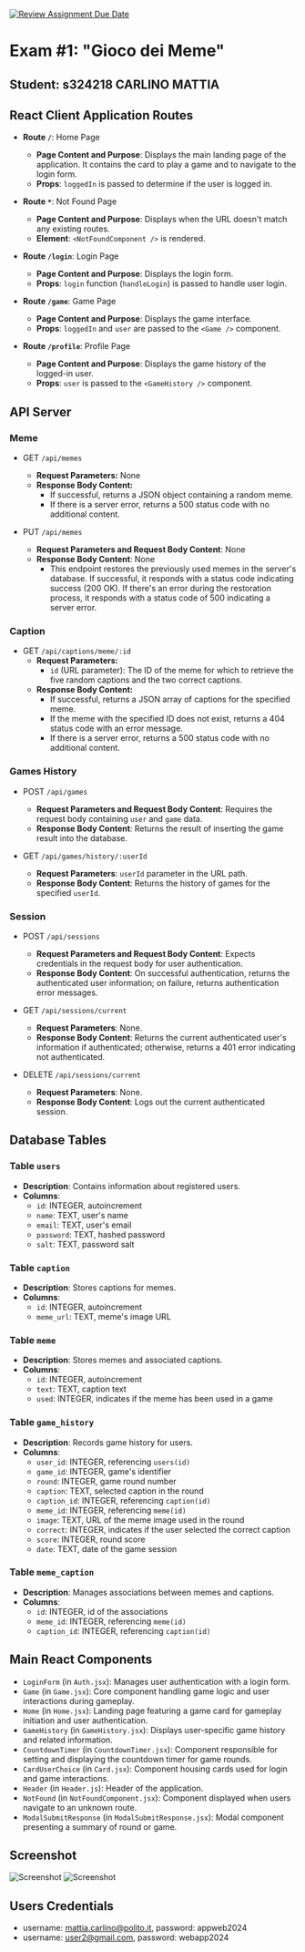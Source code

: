 [![Review Assignment Due Date](https://classroom.github.com/assets/deadline-readme-button-24ddc0f5d75046c5622901739e7c5dd533143b0c8e959d652212380cedb1ea36.svg)](https://classroom.github.com/a/J0Dv0VMM)
# Exam #1: "Gioco dei Meme"
## Student: s324218 CARLINO MATTIA 

## React Client Application Routes
- **Route `/`**: Home Page
  - **Page Content and Purpose**: Displays the main landing page of the application. It contains the card to play a game and to navigate to the login form.
  - **Props**: `loggedIn` is passed to determine if the user is logged in.

- **Route `*`**: Not Found Page
  - **Page Content and Purpose**: Displays when the URL doesn't match any existing routes.
  - **Element**: `<NotFoundComponent />` is rendered.

- **Route `/login`**: Login Page
  - **Page Content and Purpose**: Displays the login form.
  - **Props**: `login` function (`handleLogin`) is passed to handle user login.

- **Route `/game`**: Game Page
  - **Page Content and Purpose**: Displays the game interface.
  - **Props**: `loggedIn` and `user` are passed to the `<Game />` component.

- **Route `/profile`**: Profile Page
  - **Page Content and Purpose**: Displays the game history of the logged-in user.
  - **Props**: `user` is passed to the `<GameHistory />` component.


## API Server
### Meme 

- GET `/api/memes`
  - **Request Parameters:** None
  - **Response Body Content:**
    - If successful, returns a JSON object containing a random meme.
    - If there is a server error, returns a 500 status code with no additional content.

- PUT `/api/memes`
  - **Request Parameters and Request Body Content**: None
  - **Response Body Content**: None
    - This endpoint restores the previously used memes in the server's database. If successful, it responds with a status code indicating success (200 OK). If there's an error during the restoration process, it responds with a status code of 500 indicating a server error.

### Caption
- GET `/api/captions/meme/:id`
  - **Request Parameters:**
    - `id` (URL parameter): The ID of the meme for which to retrieve the five random captions and the two correct captions.
  - **Response Body Content:**
    - If successful, returns a JSON array of captions for the specified meme.
    - If the meme with the specified ID does not exist, returns a 404 status code with an error message.
    - If there is a server error, returns a 500 status code with no additional content.

### Games History
- POST `/api/games` 
  - **Request Parameters and Request Body Content**: Requires the request body containing `user` and `game` data.
  - **Response Body Content**: Returns the result of inserting the game result into the database.

- GET `/api/games/history/:userId`
  - **Request Parameters**: `userId` parameter in the URL path.
  - **Response Body Content**: Returns the history of games for the specified `userId`.

### Session
- POST `/api/sessions`
  - **Request Parameters and Request Body Content**: Expects credentials in the request body for user authentication.
  - **Response Body Content**: On successful authentication, returns the authenticated user information; on failure, returns authentication error messages.

- GET `/api/sessions/current`
  - **Request Parameters**: None.
  - **Response Body Content**: Returns the current authenticated user's information if authenticated; otherwise, returns a 401 error indicating not authenticated.

- DELETE `/api/sessions/current`
  - **Request Parameters**: None.
  - **Response Body Content**: Logs out the current authenticated session. 

## Database Tables

### Table `users`
- **Description**: Contains information about registered users.
- **Columns**:
  - `id`: INTEGER, autoincrement
  - `name`: TEXT, user's name
  - `email`: TEXT, user's email
  - `password`: TEXT, hashed password
  - `salt`: TEXT, password salt

### Table `caption`
- **Description**: Stores captions for memes.
- **Columns**:
  - `id`: INTEGER, autoincrement
  - `meme_url`: TEXT, meme's image URL

### Table `meme`
- **Description**: Stores memes and associated captions.
- **Columns**:
  - `id`: INTEGER, autoincrement
  - `text`: TEXT, caption text
  - `used`: INTEGER, indicates if the meme has been used in a game

### Table `game_history`
- **Description**: Records game history for users.
- **Columns**:
  - `user_id`: INTEGER, referencing `users(id)`
  - `game_id`: INTEGER, game's identifier
  - `round`: INTEGER, game round number
  - `caption`: TEXT, selected caption in the round
  - `caption_id`: INTEGER, referencing `caption(id)`
  - `meme_id`: INTEGER, referencing `meme(id)`
  - `image`: TEXT, URL of the meme image used in the round
  - `correct`: INTEGER, indicates if the user selected the correct caption
  - `score`: INTEGER, round score
  - `date`: TEXT, date of the game session

### Table `meme_caption`
- **Description**: Manages associations between memes and captions.
- **Columns**:
  - `id`: INTEGER, id of the associations
  - `meme_id`: INTEGER, referencing `meme(id)`
  - `caption_id`: INTEGER, referencing `caption(id)`


## Main React Components

- `LoginForm` (in `Auth.jsx`): Manages user authentication with a login form.
- `Game` (in `Game.jsx`): Core component handling game logic and user interactions during gameplay.
- `Home` (in `Home.jsx`): Landing page featuring a game card for gameplay initiation and user authentication.
- `GameHistory` (in `GameHistory.jsx`): Displays user-specific game history and related information.
- `CountdownTimer` (in `CountdownTimer.jsx`): Component responsible for setting and displaying the countdown timer for game rounds.
- `CardUserChoice` (in `Card.jsx`): Component housing cards used for login and game interactions.
- `Header` (in `Header.js`): Header of the application.
- `NotFound` (in `NotFoundComponent.jsx`): Component displayed when users navigate to an unknown route.  
- `ModalSubmitResponse` (in `ModalSubmitResponse.jsx`): Modal component presenting a summary of round or game.


## Screenshot

![Screenshot](./img/round_game.png)
![Screenshot](./img/round_recap.png)

## Users Credentials

- username: mattia.carlino@polito.it, password: appweb2024
- username: user2@gmail.com, password: webapp2024
